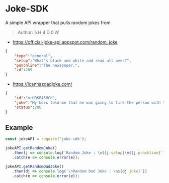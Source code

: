 # Joke-SDK
A simple API wrapper that pulls random jokes from 

> Author: 5.H.4.D.0.W

 - https://official-joke-api.appspot.com/random_joke 
 ```json
 {
	 "type":"general",
	 "setup":"What's black and white and read all over?",
	 "punchline":"The newspaper.",
	 "id":269
}
 ```
 - https://icanhazdadjoke.com/
 ```json
 {
	 "id":"mrHQKBA5MCd",
	 "joke":"My boss told me that he was going to fire the person with the worst posture. I have a hunch, it might be me.",
	 "status":200
 }
 ```


## Example
 
 ```js
 const jokeAPI = require('joke-sdk');

 jokeAPI.getRandomJoke()
 	.then(j => console.log(`Random Joke : \n${j.setup}\n${j.punchline}`))
	.catch(e => console.error(e));

 jokeAPI.getRandomDadJoke()
	.then(dj => console.log(`\nRandom Dad Joke : \n${dj.joke}`))
	.catch(e => console.error(e));

 ```

